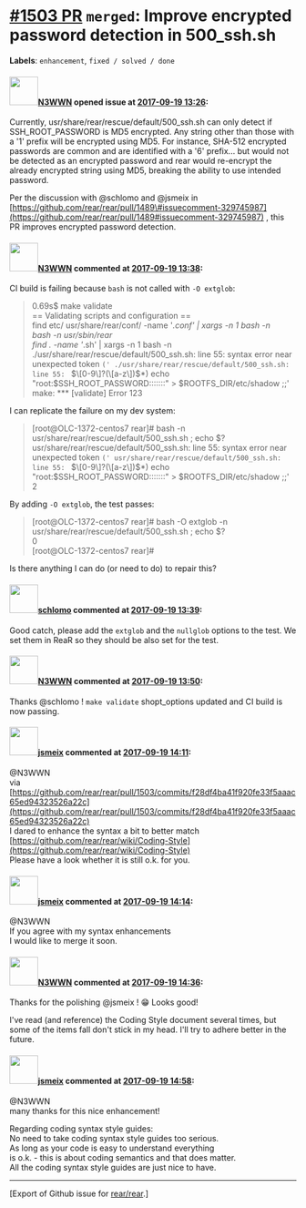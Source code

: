 [\#1503 PR](https://github.com/rear/rear/pull/1503) `merged`: Improve encrypted password detection in 500\_ssh.sh
=================================================================================================================

**Labels**: `enhancement`, `fixed / solved / done`

#### <img src="https://avatars.githubusercontent.com/u/19431804?v=4" width="50">[N3WWN](https://github.com/N3WWN) opened issue at [2017-09-19 13:26](https://github.com/rear/rear/pull/1503):

Currently, usr/share/rear/rescue/default/500\_ssh.sh can only detect if
SSH\_ROOT\_PASSWORD is MD5 encrypted. Any string other than those with a
'$1$' prefix will be encrypted using MD5. For instance, SHA-512
encrypted passwords are common and are identified with a '$6$' prefix...
but would not be detected as an encrypted password and rear would
re-encrypt the already encrypted string using MD5, breaking the ability
to use intended password.

Per the discussion with @schlomo and @jsmeix in
[https://github.com/rear/rear/pull/1489\#issuecomment-329745987](https://github.com/rear/rear/pull/1489#issuecomment-329745987)
, this PR improves encrypted password detection.

#### <img src="https://avatars.githubusercontent.com/u/19431804?v=4" width="50">[N3WWN](https://github.com/N3WWN) commented at [2017-09-19 13:38](https://github.com/rear/rear/pull/1503#issuecomment-330541659):

CI build is failing because `bash` is not called with `-O extglob`:

> 0.69s$ make validate  
> == Validating scripts and configuration ==  
> find etc/ usr/share/rear/conf/ -name '*.conf' | xargs -n 1 bash -n  
> bash -n usr/sbin/rear  
> find . -name '*.sh' | xargs -n 1 bash -n  
> ./usr/share/rear/rescue/default/500\_ssh.sh: line 55: syntax error
> near unexpected token
> `(' ./usr/share/rear/rescue/default/500_ssh.sh: line 55: `
> $\[0-9\]?(\[a-z\])$\*) echo "root:$SSH\_ROOT\_PASSWORD:::::::" &gt;
> $ROOTFS\_DIR/etc/shadow ;;'  
> make: \*\*\* \[validate\] Error 123

I can replicate the failure on my dev system:

> \[root@OLC-1372-centos7 rear\]\# bash -n
> usr/share/rear/rescue/default/500\_ssh.sh ; echo $?  
> usr/share/rear/rescue/default/500\_ssh.sh: line 55: syntax error near
> unexpected token
> `(' usr/share/rear/rescue/default/500_ssh.sh: line 55: `
> $\[0-9\]?(\[a-z\])$\*) echo "root:$SSH\_ROOT\_PASSWORD:::::::" &gt;
> $ROOTFS\_DIR/etc/shadow ;;'  
> 2

By adding `-O extglob`, the test passes:

> \[root@OLC-1372-centos7 rear\]\# bash -O extglob -n
> usr/share/rear/rescue/default/500\_ssh.sh ; echo $?  
> 0  
> \[root@OLC-1372-centos7 rear\]\#

Is there anything I can do (or need to do) to repair this?

#### <img src="https://avatars.githubusercontent.com/u/101384?v=4" width="50">[schlomo](https://github.com/schlomo) commented at [2017-09-19 13:39](https://github.com/rear/rear/pull/1503#issuecomment-330542117):

Good catch, please add the `extglob` and the `nullglob` options to the
test. We set them in ReaR so they should be also set for the test.

#### <img src="https://avatars.githubusercontent.com/u/19431804?v=4" width="50">[N3WWN](https://github.com/N3WWN) commented at [2017-09-19 13:50](https://github.com/rear/rear/pull/1503#issuecomment-330545261):

Thanks @schlomo ! `make validate` shopt\_options updated and CI build is
now passing.

#### <img src="https://avatars.githubusercontent.com/u/1788608?u=925fc54e2ce01551392622446ece427f51e2f0ce&v=4" width="50">[jsmeix](https://github.com/jsmeix) commented at [2017-09-19 14:11](https://github.com/rear/rear/pull/1503#issuecomment-330552118):

@N3WWN  
via  
[https://github.com/rear/rear/pull/1503/commits/f28df4ba41f920fe33f5aaac65ed94323526a22c](https://github.com/rear/rear/pull/1503/commits/f28df4ba41f920fe33f5aaac65ed94323526a22c)  
I dared to enhance the syntax a bit to better match  
[https://github.com/rear/rear/wiki/Coding-Style](https://github.com/rear/rear/wiki/Coding-Style)  
Please have a look whether it is still o.k. for you.

#### <img src="https://avatars.githubusercontent.com/u/1788608?u=925fc54e2ce01551392622446ece427f51e2f0ce&v=4" width="50">[jsmeix](https://github.com/jsmeix) commented at [2017-09-19 14:14](https://github.com/rear/rear/pull/1503#issuecomment-330553078):

@N3WWN  
If you agree with my syntax enhancements  
I would like to merge it soon.

#### <img src="https://avatars.githubusercontent.com/u/19431804?v=4" width="50">[N3WWN](https://github.com/N3WWN) commented at [2017-09-19 14:36](https://github.com/rear/rear/pull/1503#issuecomment-330560104):

Thanks for the polishing @jsmeix ! 😁 Looks good!

I've read (and reference) the Coding Style document several times, but
some of the items fall don't stick in my head. I'll try to adhere better
in the future.

#### <img src="https://avatars.githubusercontent.com/u/1788608?u=925fc54e2ce01551392622446ece427f51e2f0ce&v=4" width="50">[jsmeix](https://github.com/jsmeix) commented at [2017-09-19 14:58](https://github.com/rear/rear/pull/1503#issuecomment-330567355):

@N3WWN  
many thanks for this nice enhancement!

Regarding coding syntax style guides:  
No need to take coding syntax style guides too serious.  
As long as your code is easy to understand everything  
is o.k. - this is about coding semantics and that does matter.  
All the coding syntax style guides are just nice to have.

------------------------------------------------------------------------

\[Export of Github issue for
[rear/rear](https://github.com/rear/rear).\]

